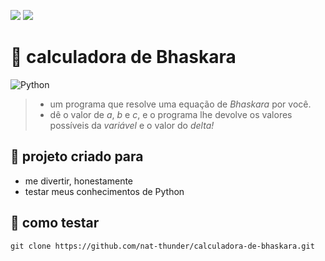 <a href="#" onclick="BR()"><img src="https://img.shields.io/badge/%20PT&#8208;BR-yellow.svg?style=for-the-badge"></a>
<a href="https://github.com/nat-thunder/calculadora-de-bhaskara/blob/main/README.md"><img src="https://img.shields.io/badge/%20EN-blue.svg?style=for-the-badge"></a>

# 💭 calculadora de Bhaskara
![Python](https://img.shields.io/badge/python-3670A0?style=for-the-badge&logo=python&logoColor=ffdd54)
> - um programa que resolve uma equação de *Bhaskara* por você.<br>
> - dê o valor de *a*, *b* e *c*, e o programa lhe devolve os valores possíveis da *variável* e o valor do *delta!*

## 📝 projeto criado para
  - me divertir, honestamente
  - testar meus conhecimentos de Python

## 🧭 como testar
  ```
  git clone https://github.com/nat-thunder/calculadora-de-bhaskara.git
  ```
